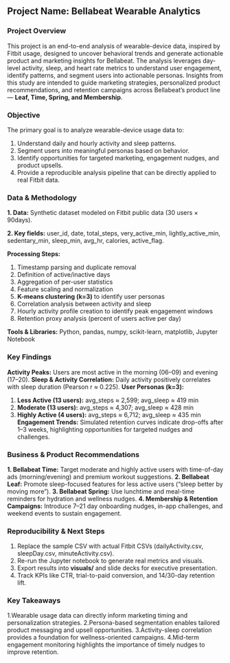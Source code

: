 ## **Project Name:** Bellabeat Wearable Analytics

### **Project Overview**

This project is an end-to-end analysis of wearable-device data, inspired by Fitbit usage, designed to uncover behavioral trends and generate actionable product and marketing insights for Bellabeat. The analysis leverages day-level activity, sleep, and heart rate metrics to understand user engagement, identify patterns, and segment users into actionable personas. Insights from this study are intended to guide marketing strategies, personalized product recommendations, and retention campaigns across Bellabeat’s product line — **Leaf, Time, Spring, and Membership**.

### **Objective**

The primary goal is to analyze wearable-device usage data to:

1. Understand daily and hourly activity and sleep patterns.
2. Segment users into meaningful personas based on behavior.
3. Identify opportunities for targeted marketing, engagement nudges, and product upsells.
4. Provide a reproducible analysis pipeline that can be directly applied to real Fitbit data.

### **Data & Methodology**

**1. Data:** Synthetic dataset modeled on Fitbit public data (30 users × 90days).

**2. Key fields:** user\_id, date, total\_steps, very\_active\_min, lightly\_active\_min, sedentary\_min, sleep\_min, avg\_hr, calories, active\_flag.

**Processing Steps:**

1. Timestamp parsing and duplicate removal
2. Definition of active/inactive days
3. Aggregation of per-user statistics
4. Feature scaling and normalization
5. **K-means clustering (k=3)** to identify user personas
6. Correlation analysis between activity and sleep
7. Hourly activity profile creation to identify peak engagement windows
8. Retention proxy analysis (percent of users active per day)

**Tools & Libraries:** Python, pandas, numpy, scikit-learn, matplotlib, Jupyter Notebook

### **Key Findings**

**Activity Peaks:** Users are most active in the morning (06–09) and evening (17–20).
**Sleep & Activity Correlation:** Daily activity positively correlates with sleep duration (Pearson r ≈ 0.225).
**User Personas (k=3):**

  1. **Less Active (13 users):** avg\_steps ≈ 2,599; avg\_sleep ≈ 419 min
  2. **Moderate (13 users):** avg\_steps ≈ 4,307; avg\_sleep ≈ 428 min
  3. **Highly Active (4 users):** avg\_steps ≈ 6,712; avg\_sleep ≈ 435 min
**Engagement Trends:** Simulated retention curves indicate drop-offs after 1–3 weeks, highlighting opportunities for targeted nudges and challenges.

### **Business & Product Recommendations**

**1. Bellabeat Time:** Target moderate and highly active users with time-of-day ads (morning/evening) and premium workout suggestions.
**2. Bellabeat Leaf:** Promote sleep-focused features for less active users (“sleep better by moving more”).
**3. Bellabeat Spring:** Use lunchtime and meal-time reminders for hydration and wellness nudges.
**4. Membership & Retention Campaigns:** Introduce 7–21 day onboarding nudges, in-app challenges, and weekend events to sustain engagement.

### **Reproducibility & Next Steps**

1. Replace the sample CSV with actual Fitbit CSVs (dailyActivity.csv, sleepDay.csv, minuteActivity.csv).
2. Re-run the Jupyter notebook to generate real metrics and visuals.
3. Export results into **visuals/** and slide decks for executive presentation.
4. Track KPIs like CTR, trial-to-paid conversion, and 14/30-day retention lift.

### **Key Takeaways**

1.Wearable usage data can directly inform marketing timing and personalization strategies.
2.Persona-based segmentation enables tailored product messaging and upsell opportunities.
3.Activity-sleep correlation provides a foundation for wellness-oriented campaigns.
4.Mid-term engagement monitoring highlights the importance of timely nudges to improve retention.
